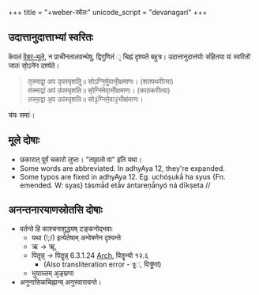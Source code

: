 +++
title = "+weber-स्रोतः"
unicode_script = "devanagari"
+++

## उदात्तानुदात्ताभ्यां स्वरितः
केवलं [वॆबर-मूले](https://archive.org/details/in.ernet.dli.2015.283077/page/n805/mode/2up?view=theater), न प्राचीनतालग्रन्थेषु, द्विगुणितं `᳘` चिह्नं दृश्यते बहुत्र। उदात्तानुदात्त॑योः सं॑हितया यः॑ स्वरितो॑ जातः॑ सो᳕ऽने॑न दर्श्यते।

> त᳘स्माद्वा᳘ अप उ᳘पस्पृशतिॗ॥ सोऽग्नि᳘मेॗवाभी᳘क्षमाणः। (शतपथरीत्या)  
> त॑स्माद्वा॑ अप॑ उ॑पस्पृशति॥ सो᳕ग्नि॑मेवा᳕भी॑क्षमाणः। (काठकरीत्या)  
> तस्मा॒द्वा अ॒प उप॑स्पृशति॥ सो३॒॑ग्निमे॒वा३॒॑भीक्ष॑माणः।

त्र॑यः समाः॑।

## मूले दोषाः
- छकारात् पूर्वं चकारो लुप्तः। "तछा᳘लो वा" इति यथा।
- Some words are abbreviated. In adhyAya 12, they're expanded.
- Some typos are fixed in adhyAya 12. Eg. uchóṣukā́ ha syus {Fn. emended. W: syas} tásmā́d etā́v ántareṇā́nyó ná dīkṣeta //

## अनन्तनारयाणस्रोतसि दोषाः
- वर्तन्ते हि काश्चनाशुद्धयष् टङ्कनोद्भवाः 
  - यथा (!;/) इत्येतेषाम् अन्वेषणेन दृश्यन्ते
  - ऋ → ॠ, 
  - पितॄन्न᳘ → पितॄ᳘न्न᳘ 6.3.1.24 [Arch](https://archive.org/details/in.ernet.dli.2015.283077/page/n531/mode/2up), पितॄ᳘भ्यो १२.६
    - (Also transliteration error - `त्र्᳘̥̄ं`, पित्र्᳘̥̄णां)
  - भुयास्तम् अ᳘ङ्घ्रणा
- अनुनासिकचिह्नान्य् अनुस्वारायन्ते। 
